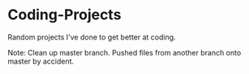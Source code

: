 # Coding-Projects
Random projects I've done to get better at coding.

Note: Clean up master branch. Pushed files from another branch onto master by accident.
